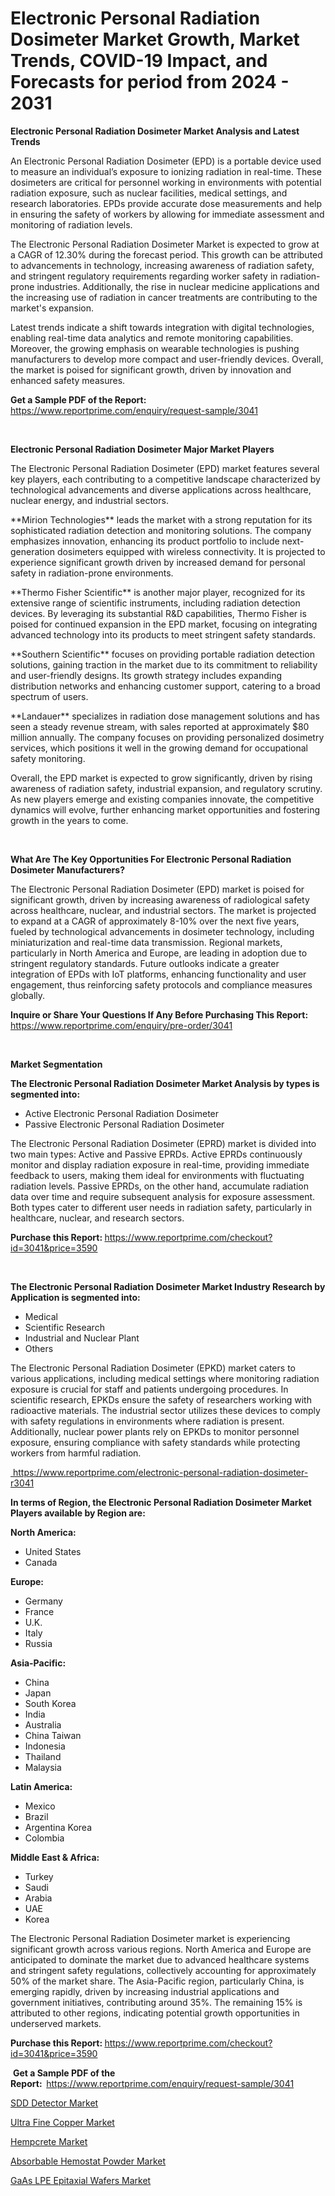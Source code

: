 <p><h1>Electronic Personal Radiation Dosimeter Market Growth, Market Trends, COVID-19 Impact, and Forecasts for period from 2024 - 2031</h1></p><p><strong>Electronic Personal Radiation Dosimeter Market Analysis and Latest Trends</strong></p>
<p><p>An Electronic Personal Radiation Dosimeter (EPD) is a portable device used to measure an individual’s exposure to ionizing radiation in real-time. These dosimeters are critical for personnel working in environments with potential radiation exposure, such as nuclear facilities, medical settings, and research laboratories. EPDs provide accurate dose measurements and help in ensuring the safety of workers by allowing for immediate assessment and monitoring of radiation levels.</p><p>The Electronic Personal Radiation Dosimeter Market is expected to grow at a CAGR of 12.30% during the forecast period. This growth can be attributed to advancements in technology, increasing awareness of radiation safety, and stringent regulatory requirements regarding worker safety in radiation-prone industries. Additionally, the rise in nuclear medicine applications and the increasing use of radiation in cancer treatments are contributing to the market's expansion. </p><p>Latest trends indicate a shift towards integration with digital technologies, enabling real-time data analytics and remote monitoring capabilities. Moreover, the growing emphasis on wearable technologies is pushing manufacturers to develop more compact and user-friendly devices. Overall, the market is poised for significant growth, driven by innovation and enhanced safety measures.</p></p>
<p><strong>Get a Sample PDF of the Report:&nbsp;</strong> <a href="https://www.reportprime.com/enquiry/request-sample/3041">https://www.reportprime.com/enquiry/request-sample/3041</a></p>
<p>&nbsp;</p>
<p><strong>Electronic Personal Radiation Dosimeter Major Market Players</strong></p>
<p><p>The Electronic Personal Radiation Dosimeter (EPD) market features several key players, each contributing to a competitive landscape characterized by technological advancements and diverse applications across healthcare, nuclear energy, and industrial sectors.</p><p>**Mirion Technologies** leads the market with a strong reputation for its sophisticated radiation detection and monitoring solutions. The company emphasizes innovation, enhancing its product portfolio to include next-generation dosimeters equipped with wireless connectivity. It is projected to experience significant growth driven by increased demand for personal safety in radiation-prone environments.</p><p>**Thermo Fisher Scientific** is another major player, recognized for its extensive range of scientific instruments, including radiation detection devices. By leveraging its substantial R&D capabilities, Thermo Fisher is poised for continued expansion in the EPD market, focusing on integrating advanced technology into its products to meet stringent safety standards.</p><p>**Southern Scientific** focuses on providing portable radiation detection solutions, gaining traction in the market due to its commitment to reliability and user-friendly designs. Its growth strategy includes expanding distribution networks and enhancing customer support, catering to a broad spectrum of users.</p><p>**Landauer** specializes in radiation dose management solutions and has seen a steady revenue stream, with sales reported at approximately $80 million annually. The company focuses on providing personalized dosimetry services, which positions it well in the growing demand for occupational safety monitoring.</p><p>Overall, the EPD market is expected to grow significantly, driven by rising awareness of radiation safety, industrial expansion, and regulatory scrutiny. As new players emerge and existing companies innovate, the competitive dynamics will evolve, further enhancing market opportunities and fostering growth in the years to come.</p></p>
<p>&nbsp;</p>
<p><strong>What Are The Key Opportunities For Electronic Personal Radiation Dosimeter Manufacturers?</strong></p>
<p><p>The Electronic Personal Radiation Dosimeter (EPD) market is poised for significant growth, driven by increasing awareness of radiological safety across healthcare, nuclear, and industrial sectors. The market is projected to expand at a CAGR of approximately 8-10% over the next five years, fueled by technological advancements in dosimeter technology, including miniaturization and real-time data transmission. Regional markets, particularly in North America and Europe, are leading in adoption due to stringent regulatory standards. Future outlooks indicate a greater integration of EPDs with IoT platforms, enhancing functionality and user engagement, thus reinforcing safety protocols and compliance measures globally.</p></p>
<p><strong>Inquire or Share Your Questions If Any Before Purchasing This Report:</strong> <a href="https://www.reportprime.com/enquiry/pre-order/3041">https://www.reportprime.com/enquiry/pre-order/3041</a></p>
<p>&nbsp;</p>
<p><strong>Market Segmentation</strong></p>
<p><strong>The Electronic Personal Radiation Dosimeter Market Analysis by types is segmented into:</strong></p>
<p><ul><li>Active Electronic Personal Radiation Dosimeter</li><li>Passive Electronic Personal Radiation Dosimeter</li></ul></p>
<p><p>The Electronic Personal Radiation Dosimeter (EPRD) market is divided into two main types: Active and Passive EPRDs. Active EPRDs continuously monitor and display radiation exposure in real-time, providing immediate feedback to users, making them ideal for environments with fluctuating radiation levels. Passive EPRDs, on the other hand, accumulate radiation data over time and require subsequent analysis for exposure assessment. Both types cater to different user needs in radiation safety, particularly in healthcare, nuclear, and research sectors.</p></p>
<p><strong>Purchase this Report:&nbsp;</strong><a href="https://www.reportprime.com/checkout?id=3041&price=3590">https://www.reportprime.com/checkout?id=3041&price=3590</a></p>
<p>&nbsp;</p>
<p><strong>The Electronic Personal Radiation Dosimeter Market Industry Research by Application is segmented into:</strong></p>
<p><ul><li>Medical</li><li>Scientific Research</li><li>Industrial and Nuclear Plant</li><li>Others</li></ul></p>
<p><p>The Electronic Personal Radiation Dosimeter (EPKD) market caters to various applications, including medical settings where monitoring radiation exposure is crucial for staff and patients undergoing procedures. In scientific research, EPKDs ensure the safety of researchers working with radioactive materials. The industrial sector utilizes these devices to comply with safety regulations in environments where radiation is present. Additionally, nuclear power plants rely on EPKDs to monitor personnel exposure, ensuring compliance with safety standards while protecting workers from harmful radiation.</p></p>
<p><a href="https://www.reportprime.com/electronic-personal-radiation-dosimeter-r3041">&nbsp;https://www.reportprime.com/electronic-personal-radiation-dosimeter-r3041</a></p>
<p><strong>In terms of Region, the Electronic Personal Radiation Dosimeter Market Players available by Region are:</strong></p>
<p>
    <p> <strong> North America: </strong>
        <ul>
            <li>United States</li>
            <li>Canada</li>
        </ul>
        </p> 
    <p> <strong> Europe: </strong>
        <ul>
            <li>Germany</li>
            <li>France</li>
            <li>U.K.</li>
            <li>Italy</li>
            <li>Russia</li>
        </ul>
        </p> 
    <p> <strong> Asia-Pacific: </strong>
        <ul>
            <li>China</li>
            <li>Japan</li>
            <li>South Korea</li>
            <li>India</li>
            <li>Australia</li>
            <li>China Taiwan</li>
            <li>Indonesia</li>
            <li>Thailand</li>
            <li>Malaysia</li>
        </ul>
        </p> 
    <p> <strong> Latin America: </strong>
        <ul>
            <li>Mexico</li>
            <li>Brazil</li>
            <li>Argentina Korea</li>
            <li>Colombia</li>
        </ul>
        </p> 
    <p> <strong> Middle East & Africa: </strong>
        <ul>
            <li>Turkey</li>
            <li>Saudi</li>
            <li>Arabia</li>
            <li>UAE</li>
            <li>Korea</li>
        </ul>
    </p>
    </p>
<p><p>The Electronic Personal Radiation Dosimeter market is experiencing significant growth across various regions. North America and Europe are anticipated to dominate the market due to advanced healthcare systems and stringent safety regulations, collectively accounting for approximately 50% of the market share. The Asia-Pacific region, particularly China, is emerging rapidly, driven by increasing industrial applications and government initiatives, contributing around 35%. The remaining 15% is attributed to other regions, indicating potential growth opportunities in underserved markets.</p></p>
<p><strong>Purchase this Report: </strong><a href="https://www.reportprime.com/checkout?id=3041&price=3590">https://www.reportprime.com/checkout?id=3041&price=3590</a></p>
<p>&nbsp;<strong>Get a Sample PDF of the Report:&nbsp;&nbsp;</strong><a href="https://www.reportprime.com/enquiry/request-sample/3041">https://www.reportprime.com/enquiry/request-sample/3041</a></p>
<p><strong></strong></p>
<p><p><a href="https://www.linkedin.com/pulse/global-sdd-detector-market-product-type-application-region-fq0we?trackingId=AtHi2Vp2R7OrkeQ6N29Bwg%3D%3D">SDD Detector Market</a></p><p><a href="https://issuu.com/reportprime-2/docs/ultra-fine-copper-market-size-2030._3877d22e69821a">Ultra Fine Copper Market</a></p><p><a href="https://www.linkedin.com/pulse/hempcrete-market-share-analysis-growth-trends-forecasts-8fhwf?trackingId=4OKxhPm0SiSuaLqckJPQFw%3D%3D">Hempcrete Market</a></p><p><a href="https://issuu.com/reportprime-2/docs/absorbable-hemostat-powder-market-s_e7c2772c5c9fca">Absorbable Hemostat Powder Market</a></p><p><a href="https://github.com/NorbertYates/Market-Research-Report-List-6/blob/main/gaas-lpe-epitaxial-wafers-market.md">GaAs LPE Epitaxial Wafers Market</a></p></p>
